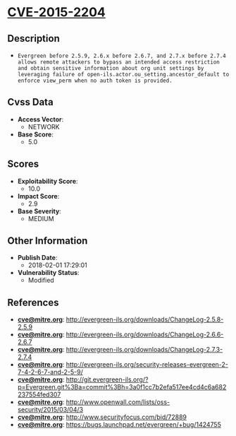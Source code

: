 
# [CVE-2015-2204](http://evergreen-ils.org/downloads/ChangeLog-2.5.8-2.5.9)

## Description

- `Evergreen before 2.5.9, 2.6.x before 2.6.7, and 2.7.x before 2.7.4 allows remote attackers to bypass an intended access restriction and obtain sensitive information about org unit settings by leveraging failure of open-ils.actor.ou_setting.ancestor_default to enforce view_perm when no auth token is provided.`

## Cvss Data

- **Access Vector**:
  - NETWORK
- **Base Score**:
  - 5.0

## Scores

- **Exploitability Score**:
  - 10.0
- **Impact Score**:
  - 2.9
- **Base Severity**:
  - MEDIUM

## Other Information

- **Publish Date**:
  - 2018-02-01 17:29:01
- **Vulnerability Status**:
  - Modified

## References

- **cve@mitre.org**: http://evergreen-ils.org/downloads/ChangeLog-2.5.8-2.5.9
- **cve@mitre.org**: http://evergreen-ils.org/downloads/ChangeLog-2.6.6-2.6.7
- **cve@mitre.org**: http://evergreen-ils.org/downloads/ChangeLog-2.7.3-2.7.4
- **cve@mitre.org**: http://evergreen-ils.org/security-releases-evergreen-2-7-4-2-6-7-and-2-5-9/
- **cve@mitre.org**: http://git.evergreen-ils.org/?p=Evergreen.git%3Ba=commit%3Bh=3a0f1cc7b2efa517ee4cd4c6a682237554fed307
- **cve@mitre.org**: http://www.openwall.com/lists/oss-security/2015/03/04/3
- **cve@mitre.org**: http://www.securityfocus.com/bid/72889
- **cve@mitre.org**: https://bugs.launchpad.net/evergreen/+bug/1424755
